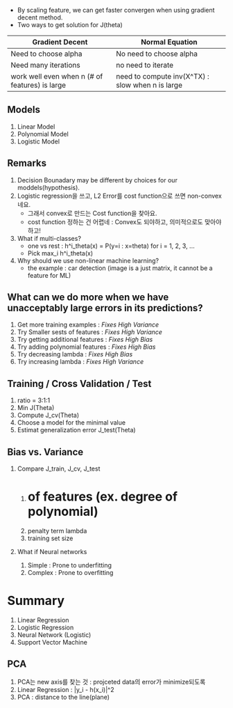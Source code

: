 * By scaling feature, we can get faster convergen when using gradient decent method.
* Two ways to get solution for J(theta)

|Gradient Decent | Normal Equation |
|-----|-----|
| Need to choose alpha | No need to choose alpha | 
|Need many iterations | no need to iterate |
|work well even when n (# of features) is large | need to compute inv(X^TX) : slow when n is large|

## Models ##
1. Linear Model
1. Polynomial Model
1. Logistic Model

## Remarks ##
1. Decision Bounadary may be different by choices for our moddels(hypothesis).
1. Logistic regression을 쓰고, L2 Error를 cost function으로 쓰면 non-convex네요.
	- 그래서 convex로 만드는 Cost function을 찾아요.
	- cost function 정하는 건 어렵네 : Convex도 되야하고, 의미적으로도 맞아야하고!
1. What if multi-classes?
    - one vs rest : h^i_theta(x) = P(y=i : x=theta) for i = 1, 2, 3, ...
    - Pick max_i h^i_theta(x)
1. Why should we use non-linear machine learning? 
    - the example : car detection (image is a just matrix, it cannot be a feature for ML)

## What can we do more when we have unacceptably large errors in its predictions? ##
1. Get more training examples : *Fixes High Variance*
1. Try Smaller sests of features : *Fixes High Variance*
1. Try getting additional features : *Fixes High Bias*
1. Try adding polynomial features : *Fixes High Bias*
1. Try decreasing lambda : *Fixes High Bias*
1. Try increasing lambda : *Fixes High Variance*

## Training / Cross Validation / Test ##
1. ratio = 3:1:1
1. Min J(Theta)
1. Compute J_cv(Theta)
1. Choose a model for the minimal value
1. Estimat generalization error J_test(Theta)

## Bias vs. Variance ##
1. Compare J_train, J_cv, J_test
	1. # of features (ex. degree of polynomial)
	1. penalty term lambda
	1. training set size

1. What if Neural networks
	1. Simple : Prone to underfitting
	1. Complex : Prone to overfitting


# Summary #
1. Linear Regression
1. Logistic Regression
1. Neural Network (Logistic)
1. Support Vector Machine

## PCA ##
1. PCA는 new axis를 찾는 것 : projceted data의 error가 minimize되도록
1. Linear Regression : |y_i - h(x_i)|^2 
1. PCA : distance to the line(plane)
